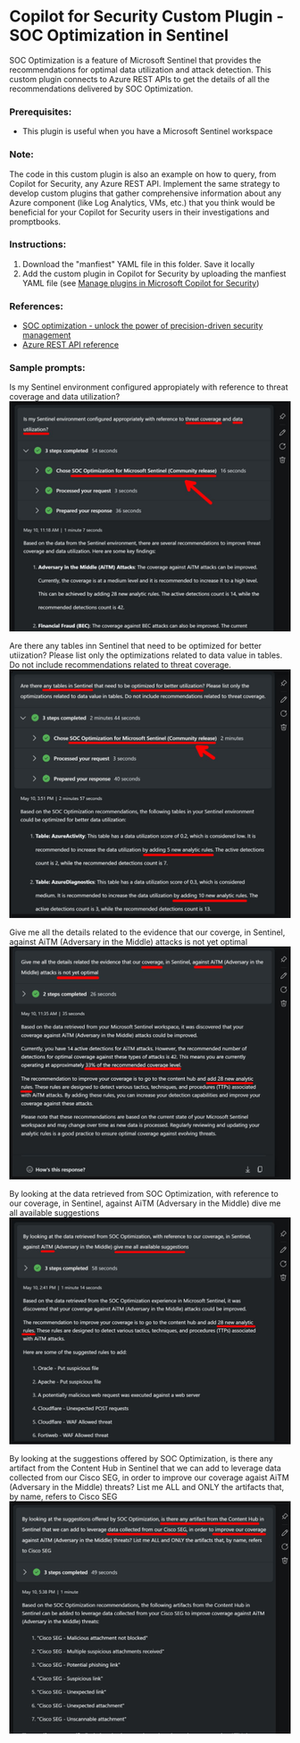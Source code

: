 # Copilot for Security Custom Plugin - SOC Optimization in Sentinel

SOC Optimization is a feature of Microsoft Sentinel that provides the recommendations for optimal data utilization and attack detection.
This custom plugin connects to Azure REST APIs to get the details of all the recommendations delivered by SOC Optimization.

### Prerequisites:
* This plugin is useful when you have a Microsoft Sentinel workspace

### Note: 
The code in this custom plugin is also an example on how to query, from Copilot for Security, any Azure REST API. Implement the same strategy to develop custom plugins that gather comprehensive information about any Azure component (like Log Analytics, VMs, etc.) that you think would be beneficial for your Copilot for Security users in their investigations and promptbooks. 

### Instructions: 
1. Download the "manfiest" YAML file in this folder. Save it locally
3. Add the custom plugin in Copilot for Security by uploading the manfiest YAML file (see [Manage plugins in Microsoft Copilot for Security](https://learn.microsoft.com/en-us/copilot/security/manage-plugins?tabs=securitycopilotplugin))

### References:
* [SOC optimization - unlock the power of precision-driven security management](https://techcommunity.microsoft.com/t5/microsoft-sentinel-blog/soc-optimization-unlock-the-power-of-precision-driven-security/ba-p/4130589)
* [Azure REST API reference](https://learn.microsoft.com/en-us/rest/api/azure/)

### Sample prompts:
Is my Sentinel environment configured appropiately with reference to threat coverage and data utilization?
![Img1](./Images/1.jpeg)

Are there any tables inn Sentinel that need to be optimized for better utiization? Please list only the optimizations related to data value in tables. Do not include recommendations related to threat coverage.
![Img2](./Images/2.jpeg)

Give me all the details related to the evidence that our coverge, in Sentinel, against AiTM (Adversary in the Middle) attacks is not yet optimal
![Img3](./Images/3.jpeg)

By looking at the data retrieved from SOC Optimization, with reference to our coverage, in Sentinel, against AiTM (Adversary in the Middle) dive me all available suggestions
![Img4](./Images/4.jpeg)

By looking at the suggestions offered by SOC Optimization, is there any artifact from the Content Hub in Sentinel that we can add to leverage data collected from our Cisco SEG, in order to improve our coverage agaist AiTM (Adversary in the Middle) threats? List me ALL and ONLY the artifacts that, by name, refers to Cisco SEG
![Img5](./Images/5.jpeg)